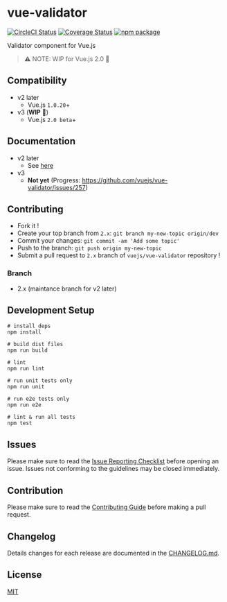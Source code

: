 # vue-validator

[![CircleCI Status](https://circleci.com/gh/vuejs/vue-validator/tree/dev.svg?style=shield&circle-token=36fad1862fbb44da91a28217df8fba769d6d1ce7)](https://circleci.com/gh/vuejs/vue-validator/tree/dev)
[![Coverage Status](https://coveralls.io/repos/vuejs/vue-validator/badge.svg?branch=dev&service=github)](https://coveralls.io/github/vuejs/vue-validator?branch=dev)
[![npm package](https://img.shields.io/npm/v/vue-validator.svg)](https://www.npmjs.com/package/vue-validator)

Validator component for Vue.js

>:warning: NOTE: WIP for Vue.js 2.0 :construction:


## Compatibility
- v2 later
    - Vue.js `1.0.20`+
- v3 (**WIP** :construction:)
    - Vue.js `2.0 beta`+


## Documentation
- v2 later
    - See [here](http://vuejs.github.io/vue-validator/)
- v3
    - **Not yet** (Progress: https://github.com/vuejs/vue-validator/issues/257)


## Contributing
- Fork it !
- Create your top branch from `2.x`: `git branch my-new-topic origin/dev`
- Commit your changes: `git commit -am 'Add some topic'`
- Push to the branch: `git push origin my-new-topic`
- Submit a pull request to `2.x` branch of `vuejs/vue-validator` repository !

### Branch
- 2.x (maintance branch for v2 later)


## Development Setup

    # install deps
    npm install

    # build dist files
    npm run build

    # lint
    npm run lint

    # run unit tests only
    npm run unit

    # run e2e tests only
    npm run e2e

    # lint & run all tests
    npm test


## Issues

Please make sure to read the [Issue Reporting Checklist](https://github.com/vuejs/vue/blob/dev/CONTRIBUTING.md#issue-reporting-guidelines) before opening an issue. Issues not conforming to the guidelines may be closed immediately.


## Contribution

Please make sure to read the [Contributing Guide](https://github.com/vuejs/vue/blob/dev/.github/CONTRIBUTING.md) before making a pull request.


## Changelog

Details changes for each release are documented in the [CHANGELOG.md](https://github.com/vuejs/vue-validator/blob/dev/CHANGELOG.md).


## License

[MIT](http://opensource.org/licenses/MIT)
